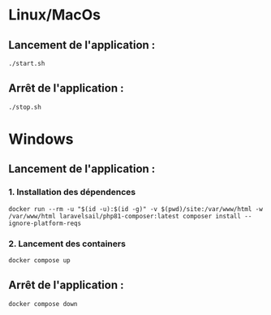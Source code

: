 # Linux/MacOs
## Lancement de l'application :
```./start.sh```

## Arrêt de l'application :
```./stop.sh```

# Windows
## Lancement de l'application :
### 1. Installation des dépendences
```docker run --rm -u "$(id -u):$(id -g)" -v $(pwd)/site:/var/www/html -w /var/www/html laravelsail/php81-composer:latest composer install --ignore-platform-reqs```

### 2. Lancement des containers
```docker compose up```

## Arrêt de l'application :
```docker compose down```